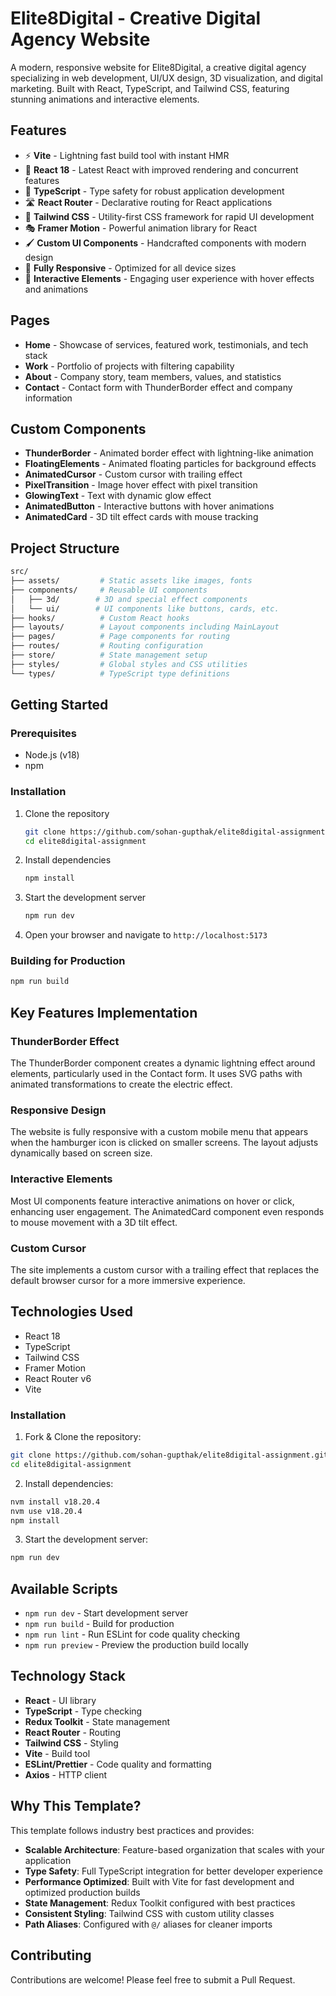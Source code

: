 # Elite8Digital - Creative Digital Agency Website

A modern, responsive website for Elite8Digital, a creative digital agency specializing in web development, UI/UX design, 3D visualization, and digital marketing. Built with React, TypeScript, and Tailwind CSS, featuring stunning animations and interactive elements.

## Features

- ⚡️ **Vite** - Lightning fast build tool with instant HMR
- 🔄 **React 18** - Latest React with improved rendering and concurrent features
- 🧰 **TypeScript** - Type safety for robust application development
- 🛣️ **React Router** - Declarative routing for React applications
- 💅 **Tailwind CSS** - Utility-first CSS framework for rapid UI development
- 🎭 **Framer Motion** - Powerful animation library for React
- 🖌️ **Custom UI Components** - Handcrafted components with modern design
- 📱 **Fully Responsive** - Optimized for all device sizes
- 🌟 **Interactive Elements** - Engaging user experience with hover effects and animations

## Pages

- **Home** - Showcase of services, featured work, testimonials, and tech stack
- **Work** - Portfolio of projects with filtering capability
- **About** - Company story, team members, values, and statistics
- **Contact** - Contact form with ThunderBorder effect and company information

## Custom Components

- **ThunderBorder** - Animated border effect with lightning-like animation
- **FloatingElements** - Animated floating particles for background effects
- **AnimatedCursor** - Custom cursor with trailing effect
- **PixelTransition** - Image hover effect with pixel transition
- **GlowingText** - Text with dynamic glow effect
- **AnimatedButton** - Interactive buttons with hover animations
- **AnimatedCard** - 3D tilt effect cards with mouse tracking

## Project Structure

```bash
src/
├── assets/         # Static assets like images, fonts
├── components/     # Reusable UI components
│   ├── 3d/        # 3D and special effect components
│   └── ui/        # UI components like buttons, cards, etc.
├── hooks/          # Custom React hooks
├── layouts/        # Layout components including MainLayout
├── pages/          # Page components for routing
├── routes/         # Routing configuration
├── store/          # State management setup
├── styles/         # Global styles and CSS utilities
└── types/          # TypeScript type definitions
```

## Getting Started

### Prerequisites

- Node.js (v18)
- npm

### Installation

1. Clone the repository
   ```bash
   git clone https://github.com/sohan-gupthak/elite8digital-assignment.git
   cd elite8digital-assignment
   ```

2. Install dependencies
   ```bash
   npm install
   ```

3. Start the development server
   ```bash
   npm run dev
   ```

4. Open your browser and navigate to `http://localhost:5173`

### Building for Production

```bash
npm run build
```

## Key Features Implementation

### ThunderBorder Effect
The ThunderBorder component creates a dynamic lightning effect around elements, particularly used in the Contact form. It uses SVG paths with animated transformations to create the electric effect.

### Responsive Design
The website is fully responsive with a custom mobile menu that appears when the hamburger icon is clicked on smaller screens. The layout adjusts dynamically based on screen size.

### Interactive Elements
Most UI components feature interactive animations on hover or click, enhancing user engagement. The AnimatedCard component even responds to mouse movement with a 3D tilt effect.

### Custom Cursor
The site implements a custom cursor with a trailing effect that replaces the default browser cursor for a more immersive experience.

## Technologies Used

- React 18
- TypeScript
- Tailwind CSS
- Framer Motion
- React Router v6
- Vite

### Installation

1. Fork & Clone the repository:

```bash
git clone https://github.com/sohan-gupthak/elite8digital-assignment.git
cd elite8digital-assignment
```

2. Install dependencies:

```bash
nvm install v18.20.4
nvm use v18.20.4
npm install
```

3. Start the development server:

```bash
npm run dev
```

## Available Scripts

- `npm run dev` - Start development server
- `npm run build` - Build for production
- `npm run lint` - Run ESLint for code quality checking
- `npm run preview` - Preview the production build locally

## Technology Stack

- **React** - UI library
- **TypeScript** - Type checking
- **Redux Toolkit** - State management
- **React Router** - Routing
- **Tailwind CSS** - Styling
- **Vite** - Build tool
- **ESLint/Prettier** - Code quality and formatting
- **Axios** - HTTP client

## Why This Template?

This template follows industry best practices and provides:

- **Scalable Architecture**: Feature-based organization that scales with your application
- **Type Safety**: Full TypeScript integration for better developer experience
- **Performance Optimized**: Built with Vite for fast development and optimized production builds
- **State Management**: Redux Toolkit configured with best practices
- **Consistent Styling**: Tailwind CSS with custom utility classes
- **Path Aliases**: Configured with `@/` aliases for cleaner imports

## Contributing

Contributions are welcome! Please feel free to submit a Pull Request.

